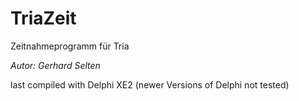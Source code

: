 # TriaZeit
Zeitnahmeprogramm für Tria

_Autor: Gerhard Selten_

last compiled with Delphi XE2 (newer Versions of Delphi not tested)
